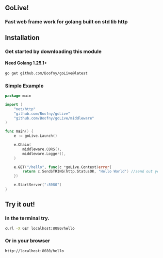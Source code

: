 ## GoLive!
### Fast web frame work for golang built on std lib http

## Installation 
### Get started by downloading this module
#### Need Golang 1.25.1+
```bash
go get github.com/Boofny/goLive@latest
```

### Simple Example
```go
package main

import (
	"net/http"
	"github.com/Boofny/goLive"
	"github.com/Boofny/goLive/middleware"
)

func main() {
	e := goLive.Launch()

	e.Chain(
        middleware.CORS(),
        middleware.Logger(),
	)

	e.GET("/hello", func(c *goLive.Context)error{
		return c.SendSTRING(http.StatusOK, "Hello World") //send out your data
	})

	e.StartServer(":8080")
}
```

## Try it out!
### In the terminal try.
```bash
curl -X GET localhost:8080/hello
```
### Or in your browser 
```bash
http://localhost:8080/hello
```
